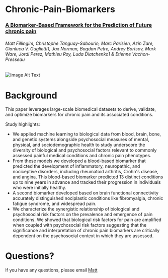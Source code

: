 # **Chronic-Pain-Biomarkers**
### [A Biomarker-Based Framework for the Prediction of Future chronic pain](https://www.medrxiv.org/content/10.1101/2024.04.19.24306101v1)
###### Matt Fillingim, Christophe Tanguay-Sabourin, Marc Parisien, Azin Zare, Gianluca V. Guglietti1, Jax Norman, Bogdan Petre, Andrey Bortsov, Mark Ware, Jordi Perez, Mathieu Roy, Luda Diatchenko1 & Etienne Vachon-Presseau

![Image Alt Text]([https://github.com/EVPlab/Biomarkers/blob/main/Schematic.png?raw=true])

# **Background**
This paper leverages large-scale biomedical datasets to derive, validate, and optimize biomarkers for chronic pain and its associated conditions.

Study highlights:

- We applied machine learning to biological data from blood, brain, bone, and genetic systems alongside psychosocial measures of mental, physical, and sociodemographic health to study underscore the diversity of biological and psychosocial factors relevant to commonly assessed painful medical conditions and chronic pain phenotypes.
- From these models we developed a blood-based biomarker that predicted the development of inflammatory, neuropathic, and nociceptive disorders, including rheumatoid arthritis, Crohn's disease, and angina. This blood-based biomarker predicted 13 distinct conditions up to nine years in advance and tracked their progression in individuals who were initially healthy.
- A second biomarker developed based on brain functional connectivity accurately distinguished nociplastic conditions like fibromyalgia, chronic fatigue syndrome, and widespread pain.
- We characterize the synergistic relationship of biological and psychosocial risk factors on the prevalence and emergence of pain conditions. We showed that biological risk factors for pain are amplified when coupled with psychosocial risk factors suggesting that the significance and interpretation of chronic pain biomarkers are critically dependent on the psychosocial context in which they are assessed.

# **Questions?**
If you have any questions, please email [Matt](<matthew.fillingim@mail.mcgill.ca>)

